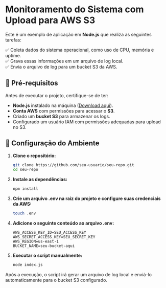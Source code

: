 # Monitoramento do Sistema com Upload para AWS S3  

Este é um exemplo de aplicação em **Node.js** que realiza as seguintes tarefas:  

✅ Coleta dados do sistema operacional, como uso de CPU, memória e uptime.  
✅ Grava essas informações em um arquivo de log local.  
✅ Envia o arquivo de log para um bucket S3 da AWS.  

## 🚀 Pré-requisitos  

Antes de executar o projeto, certifique-se de ter:  

- **Node.js** instalado na máquina ([Download aqui](https://nodejs.org/)).  
- **Conta AWS** com permissões para acessar o **S3**.  
- Criado um **bucket S3** para armazenar os logs.  
- Configurado um usuário IAM com permissões adequadas para upload no S3.  

## 🔧 Configuração do Ambiente  

1. **Clone o repositório:**  
   ```sh
   git clone https://github.com/seu-usuario/seu-repo.git
   cd seu-repo

2. **Instale as dependências:**
    ```sh
    npm install

3. **Crie um arquivo .env na raiz do projeto e configure suas credenciais da AWS:**
    ```sh
    touch .env

4. **Adicione o seguinte conteúdo ao arquivo .env:**
    ```end
    AWS_ACCESS_KEY_ID=SEU_ACCESS_KEY
    AWS_SECRET_ACCESS_KEY=SEU_SECRET_KEY
    AWS_REGION=us-east-1
    BUCKET_NAME=seu-bucket-aqui

5. **Executar o script manualmente:**
    ```sh
    node index.js

    
Após a execução, o script irá gerar um arquivo de log local e enviá-lo automaticamente para o bucket S3 configurado.